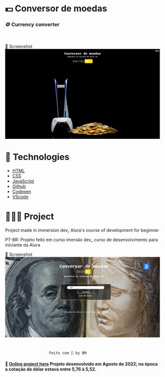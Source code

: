 # 💵 Conversor de moedas
### 🪙 Currency converter 
<br>

📸 Screenshot
![](../images/tela1.png)

#  🚀 Technologies

- [HTML](##HTML)
- [CSS](##CSS)
- [JavaScript](##JavaScript)
- [Github](##github)
- [Codepen](##codepen)
- [VScode](##vscode)

# 👩🏻‍💻 Project 
Project made in immersion dev_ Alura's course of development for beginner

PT-BR: Projeto feito em curso imersão dev_ curso de desenvolvimento para iniciante da Alura 

📸 Screenshot
![](../images/tela2.png)

 # 
 
                        Feito com 🤍 by BM


 #### 🔎 **[Online project here](https://codepen.io/biancamos/pen/oNBxwxK)** Projeto desenvolvido em Agosto de 2022; na época a cotação do dólar estava entre 5,76 à 5,52.
 

